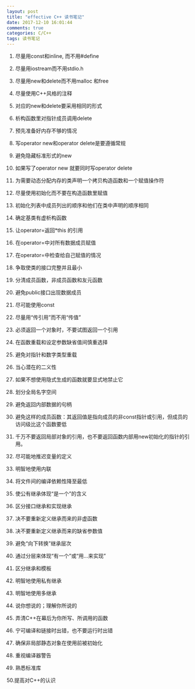 ```yaml
---
layout: post
title: "effective C++ 读书笔记"
date: 2017-12-10 16:01:44
comments: true
categories: C/C++ 
tags: 读书笔记
---
```


1. 尽量用const和inline, 而不用#define

2. 尽量用iostream而不用stdio.h

3. 尽量用new和delete而不用malloc 和free

4. 尽量使用C++风格的注释

5. 对应的new和delete要采用相同的形式

6. 析构函数里对指针成员调用delete

7. 预先准备好内存不够的情况

8. 写operator new和operator delete是要遵循常规

9. 避免隐藏标准形式的new

10. 如果写了operator new 就要同时写operator delete

11. 为需要动态分配内存的类声明一个拷贝构造函数和一个赋值操作符

12. 尽量使用初始化而不要在构造函数里赋值

13. 初始化列表中成员列出的顺序和他们在类中声明的顺序相同

14. 确定基类有虚析构函数

15. 让operator=返回*this 的引用

16. 在operator=中对所有数据成员赋值

17. 在operator=中检查给自己赋值的情况

18. 争取使类的接口完整并且最小

19. 分清成员函数，非成员函数和友元函数

20. 避免public接口出现数据成员

21. 尽可能使用const

22. 尽量用“传引用”而不用“传值”

23. 必须返回一个对象时，不要试图返回一个引用

24. 在函数重载和设定参数缺省值间慎重选择

25. 避免对指针和数字类型重载

26. 当心潜在的二义性

27. 如果不想使用隐式生成的函数就要显式地禁止它

28. 划分全局名字空间

29. 避免返回内部数据的句柄

30. 避免这样的成员函数：其返回值是指向成员的非const指针或引用，但成员的访问级比这个函数要低

31. 千万不要返回局部对象的引用，也不要返回函数内部用new初始化的指针的引用。

32. 尽可能地推迟变量的定义

33. 明智地使用内联

34. 将文件间的编译依赖性降至最低

35. 使公有继承体现“是一个”的含义

36. 区分接口继承和实现继承

37. 决不要重新定义继承而来的非虚函数

38. 决不要重新定义继承而来的缺省参数值

39. 避免“向下转换”继承层次

40. 通过分层来体现“有一个”或“用…来实现”

41. 区分继承和模板

42. 明智地使用私有继承

43. 明智地使用多继承

44. 说你想说的；理解你所说的

45. 弄清C++在幕后为你所写、所调用的函数

46. 宁可编译和链接时出错，也不要运行时出错

47. 确保非局部静态对象在使用前被初始化

48. 重视编译器警告

49. 熟悉标准库

50.提高对C++的认识

